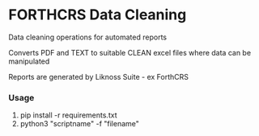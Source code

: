 # FORTHCRS Data Cleaning

Data cleaning operations for automated reports 

Converts PDF and TEXT to suitable CLEAN excel files where data can be manipulated 

Reports are generated by Liknoss Suite - ex ForthCRS

### Usage

1. pip install -r requirements.txt
2. python3 "scriptname" -f "filename"
